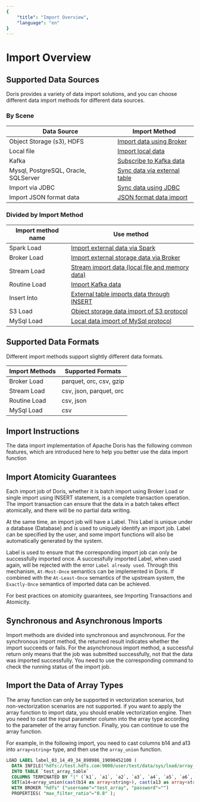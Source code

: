 ```yaml
---
{
    "title": "Import Overview",
    "language": "en"
}
---
```


<!-- 
Licensed to the Apache Software Foundation (ASF) under one
or more contributor license agreements.  See the NOTICE file
distributed with this work for additional information
regarding copyright ownership.  The ASF licenses this file
to you under the Apache License, Version 2.0 (the
"License"); you may not use this file except in compliance
with the License.  You may obtain a copy of the License at

  http://www.apache.org/licenses/LICENSE-2.0

Unless required by applicable law or agreed to in writing,
software distributed under the License is distributed on an
"AS IS" BASIS, WITHOUT WARRANTIES OR CONDITIONS OF ANY
KIND, either express or implied.  See the License for the
specific language governing permissions and limitations
under the License.
-->

# Import Overview

## Supported Data Sources

Doris provides a variety of data import solutions, and you can choose different data import methods for different data sources.

### By Scene

| Data Source                          | Import Method                                                |
| ------------------------------------ | ------------------------------------------------------------ |
| Object Storage (s3), HDFS            | [Import data using Broker](./import-scenes/external-storage-load.md) |
| Local file                           | [Import local data](./import-scenes/local-file-load.md)    |
| Kafka                                | [Subscribe to Kafka data](./import-scenes/kafka-load.md)   |
| Mysql, PostgreSQL, Oracle, SQLServer | [Sync data via external table](./import-scenes/external-table-load.md) |
| Import via JDBC                      | [Sync data using JDBC](./import-scenes/jdbc-load.md)       |
| Import JSON format data              | [JSON format data import](./import-way/load-json-format.md) |

### Divided by Import Method

| Import method name | Use method                                                   |
| ------------------ | ------------------------------------------------------------ |
| Spark Load         | [Import external data via Spark](./import-way/spark-load-manual.md) |
| Broker Load        | [Import external storage data via Broker](./import-way/broker-load-manual.md) |
| Stream Load        | [Stream import data (local file and memory data)](./import-way/stream-load-manual.md) |
| Routine Load       | [Import Kafka data](./import-way/routine-load-manual.md)   |
| Insert Into        | [External table imports data through INSERT](./import-way/insert-into-manual.md) |
| S3 Load            | [Object storage data import of S3 protocol](./import-way/s3-load-manual.md) |
| MySql Load         | [Local data import of MySql protocol](./import-way/mysql-load-manual.md) |

## Supported Data Formats

Different import methods support slightly different data formats.

| Import Methods | Supported Formats       |
| -------------- | ----------------------- |
| Broker Load    | parquet, orc, csv, gzip |
| Stream Load    | csv, json, parquet, orc |
| Routine Load   | csv, json               |
| MySql Load     | csv                     |

## Import Instructions

The data import implementation of Apache Doris has the following common features, which are introduced here to help you better use the data import function

## Import Atomicity Guarantees

Each import job of Doris, whether it is batch import using Broker Load or single import using INSERT statement, is a complete transaction operation. The import transaction can ensure that the data in a batch takes effect atomically, and there will be no partial data writing.

At the same time, an import job will have a Label. This Label is unique under a database (Database) and is used to uniquely identify an import job. Label can be specified by the user, and some import functions will also be automatically generated by the system.

Label is used to ensure that the corresponding import job can only be successfully imported once. A successfully imported Label, when used again, will be rejected with the error `Label already used`. Through this mechanism, `At-Most-Once` semantics can be implemented in Doris. If combined with the `At-Least-Once` semantics of the upstream system, the `Exactly-Once` semantics of imported data can be achieved.

For best practices on atomicity guarantees, see Importing Transactions and Atomicity.

## Synchronous and Asynchronous Imports

Import methods are divided into synchronous and asynchronous. For the synchronous import method, the returned result indicates whether the import succeeds or fails. For the asynchronous import method, a successful return only means that the job was submitted successfully, not that the data was imported successfully. You need to use the corresponding command to check the running status of the import job.

## Import the Data of Array Types

The array function can only be supported in vectorization scenarios, but non-vectorization scenarios are not supported.
if you want to apply the array function to import data, you should enable vectorization engine. Then you need to cast the input parameter column into the array type according to the parameter of the array function. Finally, you can continue to use the array function.

For example, in the following import, you need to cast columns b14 and a13 into `array<string>` type, and then use the `array_union` function.

```sql
LOAD LABEL label_03_14_49_34_898986_19090452100 ( 
  DATA INFILE("hdfs://test.hdfs.com:9000/user/test/data/sys/load/array_test.data") 
  INTO TABLE `test_array_table` 
  COLUMNS TERMINATED BY "|" (`k1`, `a1`, `a2`, `a3`, `a4`, `a5`, `a6`, `a7`, `a8`, `a9`, `a10`, `a11`, `a12`, `a13`, `b14`) 
  SET(a14=array_union(cast(b14 as array<string>), cast(a13 as array<string>))) WHERE size(a2) > 270) 
  WITH BROKER "hdfs" ("username"="test_array", "password"="") 
  PROPERTIES( "max_filter_ratio"="0.8" );
```
